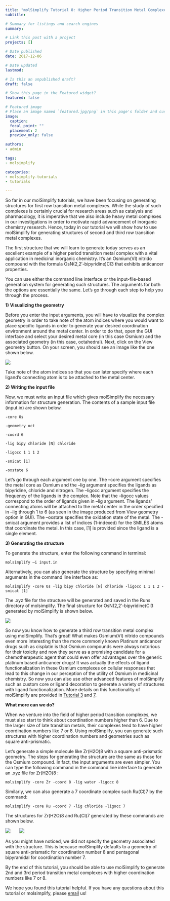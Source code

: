 ```yaml
---
title: "molSimplify Tutorial 8: Higher Period Transition Metal Complexes "
subtitle: 

# Summary for listings and search engines
summary: 

# Link this post with a project
projects: []

# Date published
date: 2017-12-06

# Date updated
lastmod: 

# Is this an unpublished draft?
draft: false

# Show this page in the Featured widget?
featured: false

# Featured image
# Place an image named `featured.jpg/png` in this page's folder and customize its options here.
image:
  caption: 
  focal_point: ""
  placement: 2
  preview_only: false

authors:
- admin

tags:
- molsimplify

categories:
- molsimplify-tutorials
- tutorials

---
```

So far in our molSimplify tutorials, we have been focusing on generating structures for first row transition metal complexes. While the study of such complexes is certainly crucial for research areas such as catalysis and pharmacology, it is imperative that we also include heavy metal complexes in our investigations in order to motivate rapid advancement of inorganic chemistry research. Hence, today in our tutorial we will show how to use molSimplify for generating structures of second and third row transition metal complexes.


The first structure that we will learn to generate today serves as an excellent example of a higher period transition metal complex with a vital application in medicinal inorganic chemistry. It’s an Osmium(VI) nitrido compound with the formula OsN(2,2′-bipyridine)Cl3 that exhibits anticancer properties.


You can use either the command line interface or the input-file-based generation system for generating such structures. The arguments for both the options are essentially the same. Let’s go through each step to help you through the process.


**1) Visualizing the geometry** 


Before you enter the input arguments, you will have to visualize the complex geometry in order to take note of the atom indices where you would want to place specific ligands in order to generate your desired coordination environment around the metal center. In order to do that, open the GUI interface and select your desired metal core (in this case Osmium) and the associated geometry (in this case, octahedral). Next, click on the View geometry button. On your screen, you should see an image like the one shown below.


![](Picture1.png)


Take note of the atom indices so that you can later specify where each ligand’s connecting atom is to be attached to the metal center.


**2) Writing the input file**


Now, we must write an input file which gives molSimplify the necessary information for structure generation. The contents of a sample input file (input.in) are shown below.


`-core Os` 


`-geometry oct`


`-coord 6` 


`-lig bipy chloride [N] chloride` 


`-ligocc 1 1 1 2` 


`-smicat [1]`


`-oxstate 6` 


Let’s go through each argument one by one. The –core argument specifies the metal core as Osmium and the –lig argument specifies the ligands as bipyridine, chloride and nitrogen. The –ligocc argument specifies the frequency of the ligands in the complex. Note that the –ligocc values correspond to the order of ligands given in –lig argument. The ligands’ connecting atoms will be attached to the metal center in the order specified in –lig through 1 to 6 (as seen in the image produced from View geometry option in GUI). The –oxstate specifies the oxidation state of the metal. The -smicat argument provides a list of indices (1-indexed) for the SMILES atoms that coordinate the metal. In this case, [1] is provided since the ligand is a single element.


**3) Generating the structure**


To generate the structure, enter the following command in terminal:


`molsimplify –i input.in`


Alternatively, you can also generate the structure by specifying minimal arguments in the command line interface as:


`molsimplify -core Os -lig bipy chloride [N] chloride -ligocc 1 1 1 2 -smicat [1]` 


The .xyz file for the structure will be generated and saved in the Runs directory of molsimplify. The final structure for OsN(2,2′-bipyridine)Cl3 generated by molSimplify is shown below.


![](ff.png.png)


So now you know how to generate a third row transition metal complex using molSimplify. That’s great! What makes Osmium(VI) nitrido compounds even more interesting than the more commonly known Platinum anticancer drugs such as cisplatin is that Osmium compounds were always notorious for their toxicity and now they serve as a promising candidate for a chemotherapeutic agent that could even offer advantages over the generic platinum based anticancer drugs! It was actually the effects of ligand functionalization in these Osmium complexes on cellular responses that lead to this change in our perception of the utility of Osmium in medicinal chemistry. So now you can also use other advanced features of molSimplify such as custom core or ligand decoration to generate a variety of structures with ligand functionalization. More details on this functionality of molSimplify are provided in [Tutorial 3](../2016-12-25-molsimplify-tutorial-3-custom-core-functionalization/) and [7](../2017-10-02-molsimplify-tutorial-7-easy-ligand-functionalization-molsimplify/).


**What more can we do?** 


When we venture into the field of higher period transition complexes, we must also start to think about coordination numbers higher than 6. Due to the larger size of late transition metals, their complexes tend to have higher coordination numbers like 7 or 8. Using molSimplify, you can generate such structures with higher coordination numbers and geometries such as square anti-prismatic.


Let’s generate a simple molecule like Zr(H2O)8 with a square anti-prismatic geometry. The steps for generating the structure are the same as those for the Osmium compound. In fact, the input arguments are even simpler. You can type the following command in the command line interface to generate an .xyz file for Zr(H2O)8 :


`molsimplify -core Zr -coord 8 -lig water -ligocc 8` 


Similarly, we can also generate a 7 coordinate complex such Ru(Cl)7 by the command:


`molsimplify -core Ru -coord 7 -lig chloride -ligocc 7` 


The structures for Zr(H2O)8 and Ru(Cl)7 generated by these commands are shown below.


![](ru_2_chloride_7_s_5.png)       ![](pic2.png)


As you might have noticed, we did not specify the geometry associated with the structure. This is because molSimplify defaults to a geometry of square anti-prismatic for coordination number 8 and pentagonal bipyramidal for coordination number 7.


By the end of this tutorial, you should be able to use molSimplify to generate 2nd and 3rd period transition metal complexes with higher coordination numbers like 7 or 8.


We hope you found this tutorial helpful. If you have any questions about this tutorial or molsimplify, please [email](mailto:molsimplify@mit.edu?subject=mol%20simplify%20tutorial%208%20questions) us!


